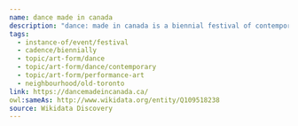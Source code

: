 ```yaml
---
name: dance made in canada
description: "dance: made in canada is a biennial festival of contemporary dance held in Toronto. Founded in 2001 by Yvonne Ng, the festival showcases Canadian contemporary dance and choreography, providing a platform for established and emerging dance artists to present their work."
tags:
  - instance-of/event/festival
  - cadence/biennially
  - topic/art-form/dance
  - topic/art-form/dance/contemporary
  - topic/art-form/performance-art
  - neighbourhood/old-toronto
link: https://dancemadeincanada.ca/
owl:sameAs: http://www.wikidata.org/entity/Q109518238
source: Wikidata Discovery
---
```


